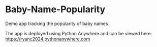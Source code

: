 # Baby-Name-Popularity
Demo app tracking the popularity of baby names

The app is deployed using Python Anywhere and can be viewed here: https://ryanc2024.pythonanywhere.com

